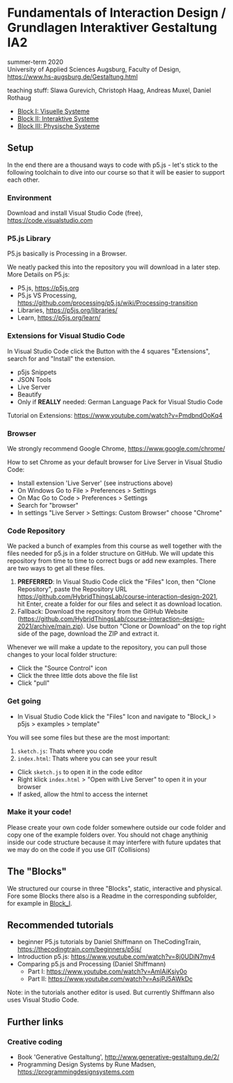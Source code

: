 # Fundamentals of Interaction Design / Grundlagen Interaktiver Gestaltung IA2
summer-term 2020</br>
University of Applied Sciences Augsburg, Faculty of Design, https://www.hs-augsburg.de/Gestaltung.html

teaching stuff: Slawa Gurevich, Christoph Haag, Andreas Muxel, Daniel Rothaug

* [Block I: Visuelle Systeme](https://github.com/HybridThingsLab/course-interaction-design/tree/master/Block_I)
* [Block II: Interaktive Systeme](https://github.com/HybridThingsLab/course-interaction-design/tree/master/Block_II)
* [Block III: Physische Systeme](https://github.com/HybridThingsLab/course-interaction-design/tree/master/Block_III)

## Setup
In the end there are a thousand ways to code with p5.js - let's stick to the following toolchain to dive into our course so that it will be easier to support each other.

### Environment
Download and install Visual Studio Code (free), https://code.visualstudio.com

### P5.js Library
P5.js basically is Processing in a Browser.

We neatly packed this into the repository you will download in a later step.
More Details on P5.js:
* P5.js, https://p5js.org
* P5.js VS Processing, https://github.com/processing/p5.js/wiki/Processing-transition 
* Libraries, https://p5js.org/libraries/
* Learn, https://p5js.org/learn/

### Extensions for Visual Studio Code
In Visual Studio Code click the Button with the 4 squares "Extensions", search for and "Install" the extension.

* p5js Snippets
* JSON Tools
* Live Server
* Beautify
* Only if __REALLY__ needed: German Language Pack for Visual Studio Code

Tutorial on Extensions: https://www.youtube.com/watch?v=PmdbndOoKq4

### Browser
We strongly recommend Google Chrome, https://www.google.com/chrome/

How to set Chrome as your default browser for Live Server in Visual Studio Code:

* Install extension 'Live Server' (see instructions above)
* On Windows Go to File > Preferences > Settings
* On Mac Go to Code > Preferences > Settings
* Search for "browser"
* In settings "Live Server > Settings: Custom Browser" choose "Chrome"

### Code Repository
We packed a bunch of examples from this course as well together with the files needed for p5.js in a folder structure on GitHub. We will update this repository from time to time to correct bugs or add new examples. There are two ways to get all these files.

1. __PREFERRED__: In Visual Studio Code click the "Files" Icon, then "Clone Repository", paste the Repository URL https://github.com/HybridThingsLab/course-interaction-design-2021, hit Enter, create a folder for our files and select it as download location.
2. Fallback: Download the repository from the GitHub Website (https://github.com/HybridThingsLab/course-interaction-design-2021/archive/main.zip). Use button "Clone or Download" on the top right side of the page, download the ZIP and extract it.

Whenever we will make a update to the repository, you can pull those changes to your local folder structure:

* Click the "Source Control" icon
* Click the three little dots above the file list
* Click "pull"

### Get going
* In Visual Studio Code klick the "Files" Icon and navigate to "Block_I > p5js > examples > template"

You will see some files but these are the most important:

1. `sketch.js`: Thats where you code
2. `index.html`: Thats where you can see your result

* Click `sketch.js` to open it in the code editor
* Right klick `index.html` > "Open with Live Server" to open it in your browser
* If asked, allow the html to access the internet

### Make it your code!
Please create your own code folder somewhere outside our code folder and copy one of the example folders over. You should not chage anythinig inside our code structure because it may interfere with future updates that we may do on the code if you use GIT (Collisions)

## The "Blocks"
We structured our course in three "Blocks", static, interactive and physical. Fore some Blocks there also is a Readme in the corresponding subfolder, for example in [Block_I](https://github.com/HybridThingsLab/course-interaction-design-2021/blob/master/Block_I/README.md).

## Recommended tutorials
* beginner P5.js tutorials by Daniel Shiffmann on TheCodingTrain, https://thecodingtrain.com/beginners/p5js/
* Introduction p5.js: https://www.youtube.com/watch?v=8j0UDiN7my4
* Comparing p5.js and Processing (Daniel Shiffmann)
    * Part I: https://www.youtube.com/watch?v=AmlAiKsiy0o
    * Part II: https://www.youtube.com/watch?v=AsjPJ5AWkDc 

Note: in the tutorials another editor is used. But currently Shiffmann also uses Visual Studio Code.

## Further links

### Creative coding
* Book 'Generative Gestaltung', http://www.generative-gestaltung.de/2/
* Programming Design Systems by Rune Madsen, https://programmingdesignsystems.com
